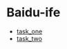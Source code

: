 # Baidu-ife

- [task_one](http://erichuang1994.me/Baidu-ife/task_one/task_one.html)
- [task_two](http://erichuang1994.me/Baidu-ife/task_two/task_two.html)
